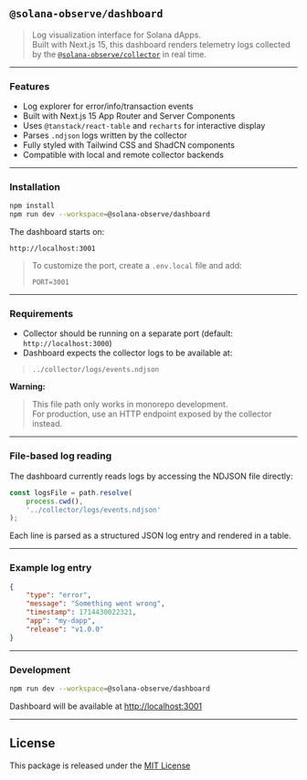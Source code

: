 ## `@solana-observe/dashboard`

> Log visualization interface for Solana dApps.  
> Built with Next.js 15, this dashboard renders telemetry logs collected by the [`@solana-observe/collector`](../collector) in real time.

---

### Features

- Log explorer for error/info/transaction events
- Built with Next.js 15 App Router and Server Components
- Uses `@tanstack/react-table` and `recharts` for interactive display
- Parses `.ndjson` logs written by the collector
- Fully styled with Tailwind CSS and ShadCN components
- Compatible with local and remote collector backends

---

### Installation

```bash
npm install
npm run dev --workspace=@solana-observe/dashboard
```

The dashboard starts on:

```
http://localhost:3001
```

> To customize the port, create a `.env.local` file and add:
> ```
> PORT=3001
> ```

---

### Requirements

- Collector should be running on a separate port (default: `http://localhost:3000`)
- Dashboard expects the collector logs to be available at:

> `../collector/logs/events.ndjson`

**Warning:**
> This file path only works in monorepo development.  
> For production, use an HTTP endpoint exposed by the collector instead.

---

### File-based log reading

The dashboard currently reads logs by accessing the NDJSON file directly:

```ts
const logsFile = path.resolve(
    process.cwd(),
    '../collector/logs/events.ndjson'
);
```

Each line is parsed as a structured JSON log entry and rendered in a table.

---

### Example log entry

```json
{
	"type": "error",
	"message": "Something went wrong",
	"timestamp": 1714430022321,
	"app": "my-dapp",
	"release": "v1.0.0"
}
```

---

### Development

```bash
npm run dev --workspace=@solana-observe/dashboard
```

Dashboard will be available at [http://localhost:3001](http://localhost:3001)

---

## License

This package is released under the [MIT License](LICENSE)
